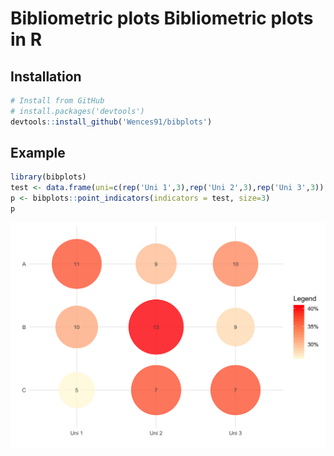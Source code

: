 # Bibliometric plots Bibliometric plots in R

## Installation

``` r
# Install from GitHub
# install.packages('devtools')
devtools::install_github('Wences91/bibplots')
```

## Example

``` r
library(bibplots)
test <- data.frame(uni=c(rep('Uni 1',3),rep('Uni 2',3),rep('Uni 3',3)), indicator=rep(c('A','B','C'),3), value=trunc(runif(9,5,15)), stringsAsFactors=FALSE)
p <- bibplots::point_indicators(indicators = test, size=3)
p
```

<img src="README_figs/README-unnamed-chunk-2-1.png" width="672" />
